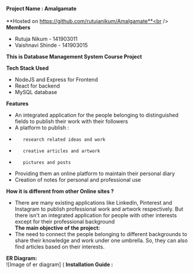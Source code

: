 **Project Name : Amalgamate**<br />
<br />
**Hosted on https://github.com/rutujanikum/Amalgamate**<br />
<br />
**Members**<br />
*    Rutuja Nikum - 141903011<br />
*    Vaishnavi Shinde - 141903015<br />

 **This is Database Management System Course Project**<br />

**Tech Stack Used**<br />
*    NodeJS and Express for Frontend<br />
*    React for backend<br />
*    MySQL database<br />

**Features**<br />
-    An integrated application for the people belonging to distinguished fields to publish their work with their followers
-    A platform to publish :
  -        research related ideas and work
  -        creative articles and artwork
  -        pictures and posts 
-    Providing them an online platform to maintain their personal diary<br />
-    Creation of notes for personal and professional use<br />
      
**How it is different from other Online sites ?**<br />
-    There are many existing applications like LinkedIn, Pinterest and Instagram to publish professional work and artwork respectively. But there isn't an integrated application for people with other interests except for their professional background<br />
**The main objective of the project:**<br />  
-    The need to connect the people belonging to different backgrounds to share their knowledge and work under one umbrella. So, they can also find articles based on their interests.<br />

**ER Diagram:**<br />
![Image of er diagram]
(
**Installation Guide :**<br />

